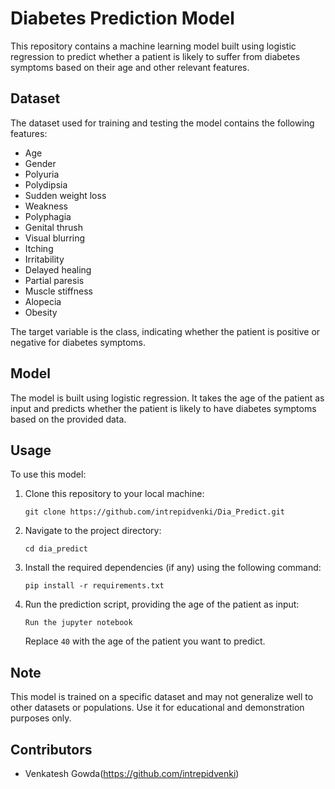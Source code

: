 # Diabetes Prediction Model

This repository contains a machine learning model built using logistic regression to predict whether a patient is likely to suffer from diabetes symptoms based on their age and other relevant features.

## Dataset

The dataset used for training and testing the model contains the following features:

- Age
- Gender
- Polyuria
- Polydipsia
- Sudden weight loss
- Weakness
- Polyphagia
- Genital thrush
- Visual blurring
- Itching
- Irritability
- Delayed healing
- Partial paresis
- Muscle stiffness
- Alopecia
- Obesity

The target variable is the class, indicating whether the patient is positive or negative for diabetes symptoms.

## Model

The model is built using logistic regression. It takes the age of the patient as input and predicts whether the patient is likely to have diabetes symptoms based on the provided data.

## Usage

To use this model:

1. Clone this repository to your local machine:

   ```
   git clone https://github.com/intrepidvenki/Dia_Predict.git
   ```

2. Navigate to the project directory:

   ```
   cd dia_predict
   ```

3. Install the required dependencies (if any) using the following command:

   ```
   pip install -r requirements.txt
   ```

4. Run the prediction script, providing the age of the patient as input:

   ```
   Run the jupyter notebook
   ```

   Replace `40` with the age of the patient you want to predict.

## Note

This model is trained on a specific dataset and may not generalize well to other datasets or populations. Use it for educational and demonstration purposes only.

## Contributors

- Venkatesh Gowda(https://github.com/intrepidvenki)
